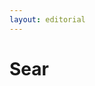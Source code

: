 ```yaml
---
layout: editorial
---
```


# Sear

<figure><img src="../../../../../../../../../../.gitbook/assets/Screenshot 2023-12-22 at 11.00.52 AM.png" alt=""><figcaption></figcaption></figure>
